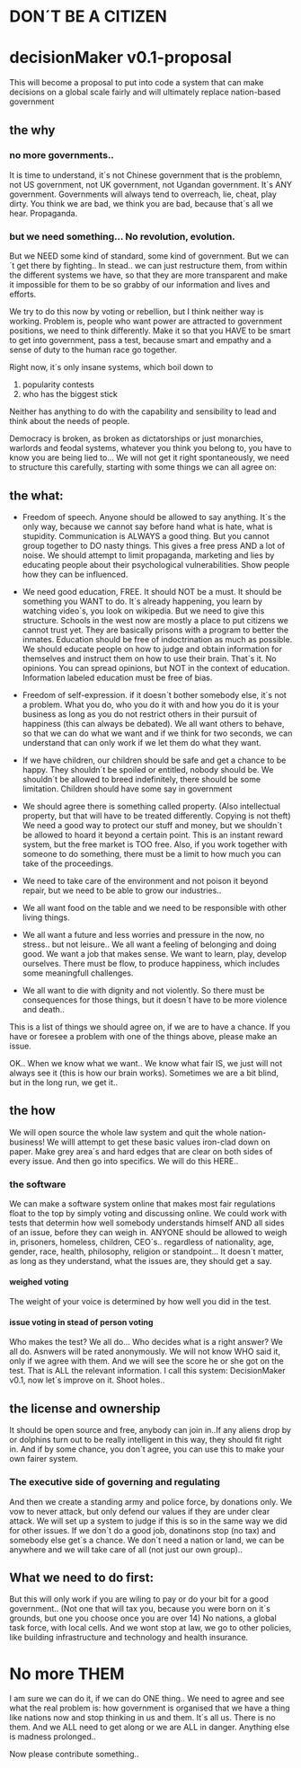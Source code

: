 # DON´T BE A CITIZEN

# decisionMaker v0.1-proposal
This will become a proposal to put into code a system that can make decisions on a global scale fairly and will ultimately replace nation-based government

## the why
### no more governments..
It is time to understand, it´s not Chinese government that is the problemn, not US government, not UK government, not Ugandan government. It´s ANY government. 
Governments will always tend to overreach, lie, cheat, play dirty. 
You think we are bad, we think you are bad, because that´s all we hear. 
Propaganda. 

### but we need something... No revolution, evolution.
But we NEED some kind of standard, some kind of government. But we can´t get there by fighting..
In stead.. we can just restructure them, from within the different systems we have, so that they are more transparent and make it impossible for them to be so grabby of our information and lives and efforts. 

We try to do this now by voting or rebellion, but I think neither way is working. Problem is, people who want power are attracted to government positions, we need to think differently. Make it so that you HAVE to be smart to get into government, pass a test, because smart and empathy and a sense of duty to the human race go together. 

Right now, it´s only insane systems, which boil down to
1. popularity contests 
2. who has the biggest stick

Neither has anything to do with the capability and sensibility to lead and think about the needs of people.

Democracy is broken, as broken as dictatorships or just monarchies, warlords and feodal systems, whatever you think you belong to, you have to know you are being lied to... 
We will not get it right spontaneously, we need to structure this carefully,  starting with some things we can all agree on: 

## the what:
- Freedom of speech. Anyone should be allowed to say anything. It´s the only way, because we cannot say before hand what is hate, what is stupidity. Communication is ALWAYS a good thing. But you cannot group together to DO nasty things.
This gives a free press AND a lot of noise. We should attempt to limit propaganda, marketing and lies by educating people about their psychological vulnerabilities. Show people how they can be influenced. 

- We need good education, FREE. It should NOT be a must. It should be something you WANT to do. It´s already happening, you learn by watching video´s, you look on wikipedia. But we need to give this structure.  Schools in the west now are mostly a place to put citizens we cannot trust yet. They are basically prisons with a program to better the inmates. 
Education should be free of indoctrination as much as possible. We should educate people on how to judge and obtain information for themselves and instruct them on how to use their brain. That´s it. No opinions. You can spread opinions, but NOT in the context of education. Information labeled education must be free of bias.

- Freedom of self-expression. if it doesn´t bother somebody else, it´s not a problem. What you do, who you do it with and how you do it is your business as long as you do not restrict others in their pursuit of happiness (this can always be debated).
We all want others to behave, so that we can do what we want and if we think for two seconds, we can understand that can only work if we let them do what they want. 

- If we have children, our children should be safe and get a chance to be happy. 
 They shouldn´t be spoiled or entitled, nobody should be. 
  We shouldn´t be allowed to breed indefinitely, there should be some limitation. Children should have some say in government

- We should agree there is something called property. 
(Also intellectual property, but that will have to be treated differently. Copying is not theft) 
 We need a good way to protect our stuff and money, but we shouldn´t be allowed to hoard it beyond a certain point. 
 This is an instant reward system, but the free market is TOO free. Also, if you work together with someone to do something, there  must be a limit to how much you can take of the proceedings. 
 
- We need to take care of the environment and not poison it beyond repair, but we need to be able to grow our industries.. 

- We all want food on the table and we need to be responsible with other living things. 

- We all want a future and less worries and pressure in the now, no stress.. but not leisure.. We all want a feeling of belonging and doing good. We want a job that makes sense. We want to learn, play, develop ourselves. There must be flow, to produce happiness, which includes some meaningfull challenges.

- We all want to die with dignity and not violently.  So there must be consequences for those things, but it doesn´t have to be more violence and death..

This is a list of things we should agree on, if we are to have a chance.
If you have or foresee a problem with one of the things above, please make an issue.

OK.. When we know what we want.. 
We know what fair IS, we just will not always see it (this is how our brain works). 
Sometimes we are a bit blind, but in the long run, we get it..

## the how
We will open source the whole law system and quit the whole nation-business! 
We willl attempt to get these basic values iron-clad down on paper. 
Make grey area´s and hard edges that are clear on both sides of every issue. And then go into specifics. 
We will do this HERE..

### the software
We can make a software system online that makes most fair regulations float to the top by simply voting and discussing online. 
We could work with tests that determin how well somebody understands himself AND all sides of an issue, before they can weigh in. ANYONE should be allowed to weigh in, prisoners, homeless, children, CEO´s.. regardless of nationality, age, gender, race, health, philosophy, religion or standpoint... 
It doesn´t matter, as long as they understand, what the issues are, they should get a say. 
#### weighed voting
The weight of your voice is determined by how well you did in the test.

#### issue voting in stead of person voting
Who makes the test? We all do... Who decides what is a right answer? We all do. Asnwers will be rated anonymously. We will not know WHO said it, only if we agree with them. And we will see the score he or she got on the test. That is ALL the relevant information. 
I call this system: DecisionMaker v0.1, now let´s improve on it. Shoot holes..

## the license and ownership
It should be open source and free, anybody can join in..If any aliens drop by or dolphins turn out to be really intelligent in this way, they should fit right in.
And if by some chance, you don´t agree, you can use this to make your own fairer system.

### The executive side of governing and regulating 
And then we create a standing army and police force, by donations only. We vow to never attack, but only defend our values if they are under clear attack. We will set up a system to judge if this is so in the same way we did for other issues. 
If we don´t do a good job, donatinons stop (no tax) and somebody else get´s a chance. 
We don´t need a nation or land, we can be anywhere and we will take care of all (not just our own group)..

## What we need to do first:
But this will only work if you are wiling to pay or do your bit for a good government.. (Not one that will tax you, because you were born on it´s grounds, but one you choose once you are over 14)
No nations, a global task force, with local cells. And we wont stop at law, we go to other policies, like building infrastructure and technology and health insurance. 

# No more THEM
I am sure we can do it, if we can do ONE thing..
We need to agree and see what the real problem is: 
how government is organised that we have a thing like nations now and stop thinking in us and them. It´s all us. There is no them. And we ALL need to get along or we are ALL in danger.
Anything else is madness prolonged..

Now please contribute something..
